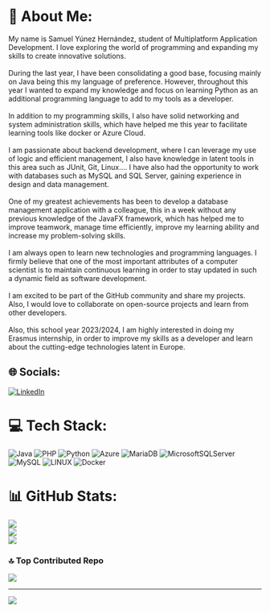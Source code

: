# 💫 About Me:
My name is Samuel Yúnez Hernández, student of Multiplatform Application Development. I love exploring the world of programming and expanding my skills to create innovative solutions. <br><br>During the last year, I have been consolidating a good base, focusing mainly on Java being this my language of preference. However, throughout this year I wanted to expand my knowledge and focus on learning Python as an additional programming language to add to my tools as a developer. <br><br>In addition to my programming skills, I also have solid networking and system administration skills, which have helped me this year to facilitate learning tools like docker or Azure Cloud. <br><br>I am passionate about backend development, where I can leverage my use of logic and efficient management, I also have knowledge in latent tools in this area such as JUnit, Git, Linux.... I have also had the opportunity to work with databases such as MySQL and SQL Server, gaining experience in design and data management. <br><br>One of my greatest achievements has been to develop a database management application with a colleague, this in a week without any previous knowledge of the JavaFX framework, which has helped me to improve teamwork, manage time efficiently, improve my learning ability and increase my problem-solving skills. <br><br>I am always open to learn new technologies and programming languages. I firmly believe that one of the most important attributes of a computer scientist is to maintain continuous learning in order to stay updated in such a dynamic field as software development. <br><br>I am excited to be part of the GitHub community and share my projects. Also, I would love to collaborate on open-source projects and learn from other developers. <br><br>Also, this school year 2023/2024, I am highly interested in doing my Erasmus internship, in order to improve my skills as a developer and learn about the cutting-edge technologies latent in Europe. 


## 🌐 Socials:
[![LinkedIn](https://img.shields.io/badge/LinkedIn-%230077B5.svg?logo=linkedin&logoColor=white)](https://linkedin.com/in/https://www.linkedin.com/in/samuel-armando-y%C3%BAnez-hern%C3%A1ndez-5b9989277/) 

# 💻 Tech Stack:
![Java](https://img.shields.io/badge/java-%23ED8B00.svg?style=for-the-badge&logo=java&logoColor=white) ![PHP](https://img.shields.io/badge/php-%23777BB4.svg?style=for-the-badge&logo=php&logoColor=white) ![Python](https://img.shields.io/badge/python-3670A0?style=for-the-badge&logo=python&logoColor=ffdd54) ![Azure](https://img.shields.io/badge/azure-%230072C6.svg?style=for-the-badge&logo=azure-devops&logoColor=white) ![MariaDB](https://img.shields.io/badge/MariaDB-003545?style=for-the-badge&logo=mariadb&logoColor=white) ![MicrosoftSQLServer](https://img.shields.io/badge/Microsoft%20SQL%20Sever-CC2927?style=for-the-badge&logo=microsoft%20sql%20server&logoColor=white) ![MySQL](https://img.shields.io/badge/mysql-%2300f.svg?style=for-the-badge&logo=mysql&logoColor=white) ![LINUX](https://img.shields.io/badge/Linux-FCC624?style=for-the-badge&logo=linux&logoColor=black) ![Docker](https://img.shields.io/badge/docker-%230db7ed.svg?style=for-the-badge&logo=docker&logoColor=white)
# 📊 GitHub Stats:
![](https://github-readme-stats.vercel.app/api?username=Masu17&theme=dracula&hide_border=true&include_all_commits=true&count_private=false)<br/>
![](https://github-readme-streak-stats.herokuapp.com/?user=Masu17&theme=dracula&hide_border=true)<br/>
![](https://github-readme-stats.vercel.app/api/top-langs/?username=Masu17&theme=dracula&hide_border=true&include_all_commits=true&count_private=false&layout=compact)

### 🔝 Top Contributed Repo
![](https://github-contributor-stats.vercel.app/api?username=Masu17&limit=5&theme=dracula&combine_all_yearly_contributions=true)

---
[![](https://visitcount.itsvg.in/api?id=Masu17&icon=0&color=10)](https://visitcount.itsvg.in)

<!-- Proudly created with GPRM ( https://gprm.itsvg.in ) -->
